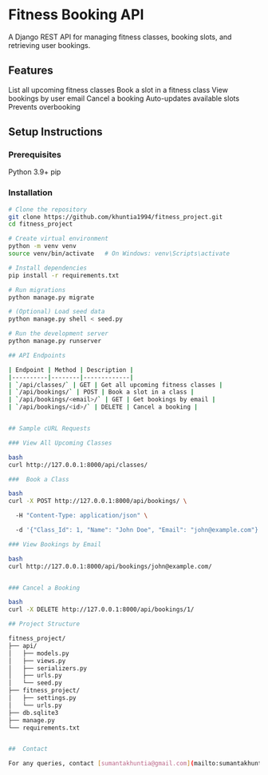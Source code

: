 # Fitness Booking API

A Django REST API for managing fitness classes, booking slots, and retrieving user bookings.

##  Features

List all upcoming fitness classes
Book a slot in a fitness class
View bookings by user email
Cancel a booking
Auto-updates available slots
Prevents overbooking

## Setup Instructions

### Prerequisites

Python 3.9+
pip

### Installation
```bash
# Clone the repository
git clone https://github.com/khuntia1994/fitness_project.git
cd fitness_project

# Create virtual environment
python -m venv venv
source venv/bin/activate   # On Windows: venv\Scripts\activate

# Install dependencies
pip install -r requirements.txt

# Run migrations
python manage.py migrate

# (Optional) Load seed data
python manage.py shell < seed.py

# Run the development server
python manage.py runserver

## API Endpoints

| Endpoint | Method | Description |
|----------|--------|-------------|
| `/api/classes/` | GET | Get all upcoming fitness classes |
| `/api/bookings/` | POST | Book a slot in a class |
| `/api/bookings/<email>/` | GET | Get bookings by email |
| `/api/bookings/<id>/` | DELETE | Cancel a booking |


## Sample cURL Requests

### View All Upcoming Classes

bash
curl http://127.0.0.1:8000/api/classes/

###  Book a Class

bash
curl -X POST http://127.0.0.1:8000/api/bookings/ \

  -H "Content-Type: application/json" \

  -d '{"Class_Id": 1, "Name": "John Doe", "Email": "john@example.com"}'

### View Bookings by Email

bash
curl http://127.0.0.1:8000/api/bookings/john@example.com/


### Cancel a Booking

bash
curl -X DELETE http://127.0.0.1:8000/api/bookings/1/

## Project Structure

fitness_project/
├── api/
│   ├── models.py
│   ├── views.py
│   ├── serializers.py
│   ├── urls.py
│   └── seed.py
├── fitness_project/
│   ├── settings.py
│   └── urls.py
├── db.sqlite3
├── manage.py
└── requirements.txt


##  Contact

For any queries, contact [sumantakhuntia@gmail.com](mailto:sumantakhuntia@gmail.com)
